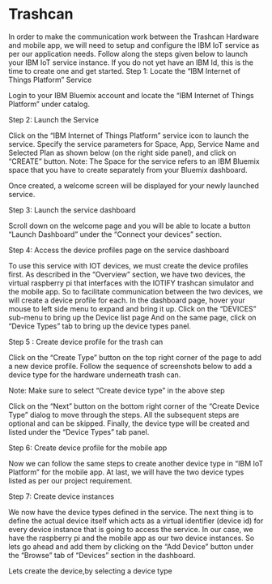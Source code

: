 # Trashcan
In order to make the communication work between the Trashcan Hardware and mobile app, we will need to setup and configure the IBM IoT service as per our application needs. Follow along the steps given below to launch your IBM IoT service instance. If you do not yet have an IBM Id, this is the time to create one and get started.
Step 1: Locate the “IBM Internet of Things Platform” Service

Login to your IBM Bluemix account and locate the “IBM Internet of Things Platform” under catalog.

Step 2: Launch the Service

Click on the “IBM Internet of Things Platform” service icon to launch the service. Specify the service parameters for Space, App, Service Name and Selected Plan as shown below (on the right side panel), and click on “CREATE” button.
Note: The Space for the service refers to an IBM Bluemix space that you have to create separately from your Bluemix dashboard.

Once created, a welcome screen will be displayed for your newly launched service.

Step 3: Launch the service dashboard

Scroll down on the welcome page and you will be able to locate a button “Launch Dashboard” under the “Connect your devices” section.

Step 4: Access the device profiles page on the service dashboard

To use this service with IOT devices, we must create the device profiles first. As described in the “Overview” section, we have two devices, the virtual raspberry pi that interfaces with the IOTIFY trashcan simulator and the mobile app. So to facilitate communication between the two devices, we will create a device profile for each.
In the dashboard page, hover your mouse to left side menu to expand and bring it up.
Click on the “DEVICES” sub-menu to bring up the Device list page
And on the same page, click on “Device Types” tab to bring up the device types panel.

Step 5 : Create device profile for the trash can 

Click on the “Create Type” button on the top right corner of the page to add a new device profile. Follow the sequence of screenshots below to add a device type for the hardware underneath trash can.

Note: Make sure to select “Create device type” in the above step

Click on the “Next” button on the bottom right corner of the “Create Device Type” dialog to move through the steps. All the subsequent steps are optional and can be skipped. Finally, the device type will be created and listed under the “Device Types” tab panel.

Step 6: Create device profile for the mobile app

Now we can follow the same steps to create another device type in “IBM IoT Platform” for the mobile app.
At last, we will have the two device types listed as per our project requirement.

Step 7: Create device instances

We now have the device types defined in the service. The next thing is to define the actual device itself which acts as a virtual identifier (device id) for every device instance that is going to access the service. In our case, we have the raspberry pi and the mobile app as our two device instances.
So lets go ahead and add them by clicking on the “Add Device” button under the “Browse” tab of “Devices” section in the dashboard.

Lets create the device,by selecting a device type
